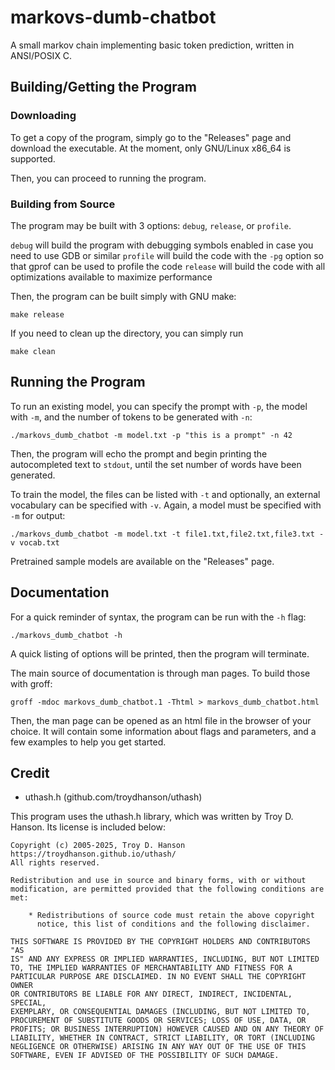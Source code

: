 # markovs-dumb-chatbot
A small markov chain implementing basic token prediction, written in ANSI/POSIX C.

## Building/Getting the Program
### Downloading
To get a copy of the program, simply go to the "Releases" page and download the executable. At the moment, only GNU/Linux x86\_64 is supported.

Then, you can proceed to running the program.

### Building from Source
The program may be built with 3 options: `debug`, `release`, or `profile`.

`debug` will build the program with debugging symbols enabled in case you need to use GDB or similar
`profile` will build the code with the `-pg` option so that gprof can be used to profile the code
`release` will build the code with all optimizations available to maximize performance

Then, the program can be built simply with GNU make:
```
make release
```

If you need to clean up the directory, you can simply run
```
make clean
```

## Running the Program
To run an existing model, you can specify the prompt with `-p`, the model with `-m`, and the number of tokens to be generated with `-n`:
```
./markovs_dumb_chatbot -m model.txt -p "this is a prompt" -n 42
```
Then, the program will echo the prompt and begin printing the autocompleted text to `stdout`, until the set number of words have been generated.

To train the model, the files can be listed with `-t` and optionally, an external vocabulary can be specified with `-v`. Again, a model must be specified with `-m` for output:
```
./markovs_dumb_chatbot -m model.txt -t file1.txt,file2.txt,file3.txt -v vocab.txt
```

Pretrained sample models are available on the "Releases" page.


## Documentation
For a quick reminder of syntax, the program can be run with the `-h` flag:
```
./markovs_dumb_chatbot -h
```
A quick listing of options will be printed, then the program will terminate.

The main source of documentation is through man pages. To build those with groff:
```
groff -mdoc markovs_dumb_chatbot.1 -Thtml > markovs_dumb_chatbot.html
```
Then, the man page can be opened as an html file in the browser of your choice. It will contain some information about flags and parameters, and a few examples to help you get started.


## Credit

- uthash.h (github.com/troydhanson/uthash)

This program uses the uthash.h library, which was written by Troy D. Hanson. Its license is included below:

```
Copyright (c) 2005-2025, Troy D. Hanson  https://troydhanson.github.io/uthash/
All rights reserved.

Redistribution and use in source and binary forms, with or without
modification, are permitted provided that the following conditions are met:

    * Redistributions of source code must retain the above copyright
      notice, this list of conditions and the following disclaimer.

THIS SOFTWARE IS PROVIDED BY THE COPYRIGHT HOLDERS AND CONTRIBUTORS "AS
IS" AND ANY EXPRESS OR IMPLIED WARRANTIES, INCLUDING, BUT NOT LIMITED
TO, THE IMPLIED WARRANTIES OF MERCHANTABILITY AND FITNESS FOR A
PARTICULAR PURPOSE ARE DISCLAIMED. IN NO EVENT SHALL THE COPYRIGHT OWNER
OR CONTRIBUTORS BE LIABLE FOR ANY DIRECT, INDIRECT, INCIDENTAL, SPECIAL,
EXEMPLARY, OR CONSEQUENTIAL DAMAGES (INCLUDING, BUT NOT LIMITED TO,
PROCUREMENT OF SUBSTITUTE GOODS OR SERVICES; LOSS OF USE, DATA, OR
PROFITS; OR BUSINESS INTERRUPTION) HOWEVER CAUSED AND ON ANY THEORY OF
LIABILITY, WHETHER IN CONTRACT, STRICT LIABILITY, OR TORT (INCLUDING
NEGLIGENCE OR OTHERWISE) ARISING IN ANY WAY OUT OF THE USE OF THIS
SOFTWARE, EVEN IF ADVISED OF THE POSSIBILITY OF SUCH DAMAGE.
```
